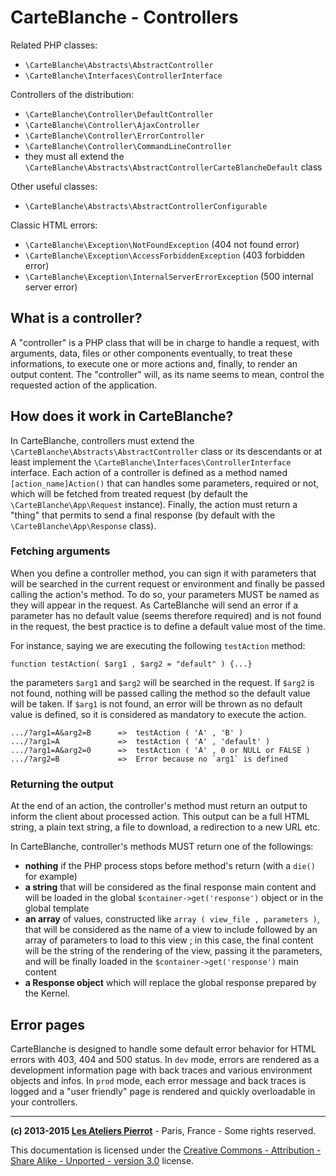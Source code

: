 CarteBlanche - Controllers
==========================

Related PHP classes:

-   `\CarteBlanche\Abstracts\AbstractController`
-   `\CarteBlanche\Interfaces\ControllerInterface`

Controllers of the distribution:

-   `\CarteBlanche\Controller\DefaultController`
-   `\CarteBlanche\Controller\AjaxController`
-   `\CarteBlanche\Controller\ErrorController`
-   `\CarteBlanche\Controller\CommandLineController`
-   they must all extend the `\CarteBlanche\Abstracts\AbstractControllerCarteBlancheDefault` class

Other useful classes:

-   `\CarteBlanche\Abstracts\AbstractControllerConfigurable`

Classic HTML errors:

-   `\CarteBlanche\Exception\NotFoundException` (404 not found error)
-   `\CarteBlanche\Exception\AccessForbiddenException` (403 forbidden error)
-   `\CarteBlanche\Exception\InternalServerErrorException` (500 internal server error)


## What is a controller?

A "controller" is a PHP class that will be in charge to handle a request, with arguments, 
data, files or other components eventually, to treat these informations, to execute one or 
more actions and, finally, to render an output content. The "controller" will, as its name 
seems to mean, control the requested action of the application.

## How does it work in CarteBlanche?

In CarteBlanche, controllers must extend the `\CarteBlanche\Abstracts\AbstractController` class or
its descendants or at least implement the `\CarteBlanche\Interfaces\ControllerInterface` interface.
Each action of a controller is defined as a method named `[action_name]Action()` that can
handles some parameters, required or not, which will be fetched from treated request (by default the
`\CarteBlanche\App\Request` instance). Finally, the action must return a "thing" that permits
to send a final response (by default with the `\CarteBlanche\App\Response` class).

### Fetching arguments

When you define a controller method, you can sign it with parameters that will be searched
in the current request or environment and finally be passed calling the action's method.
To do so, your parameters MUST be named as they will appear in the request. As CarteBlanche
will send an error if a parameter has no default value (seems therefore required) and is not
found in the request, the best practice is to define a default value most of the time.

For instance, saying we are executing the following `testAction` method:

    function testAction( $arg1 , $arg2 = "default" ) {...}

the parameters `$arg1` and `$arg2` will be searched in the request. If `$arg2` is not found,
nothing will be passed calling the method so the default value will be taken. If `$arg1` is
not found, an error will be thrown as no default value is defined, so it is considered as
mandatory to execute the action.

    .../?arg1=A&arg2=B      =>  testAction ( 'A' , 'B' )
    .../?arg1=A             =>  testAction ( 'A' , 'default' )
    .../?arg1=A&arg2=0      =>  testAction ( 'A' , 0 or NULL or FALSE )
    .../?arg2=B             =>  Error because no `arg1` is defined

### Returning the output

At the end of an action, the controller's method must return an output to inform the client
about processed action. This output can be a full HTML string, a plain text string, a file
to download, a redirection to a new URL etc.

In CarteBlanche, controller's methods MUST return one of the followings:

-   **nothing** if the PHP process stops before method's return (with a `die()` for example)
-   **a string** that will be considered as the final response main content and will be loaded
    in the global `$container->get('response')` object or in the global template
-   **an array** of values, constructed like `array ( view_file , parameters )`, that will
    be considered as the name of a view to include followed by an array of parameters to load
    to this view ; in this case, the final content will be the string of the rendering of the
    view, passing it the parameters, and will be finally loaded in the `$container->get('response')`
    main content
-   **a Response object** which will replace the global response prepared by the Kernel.


## Error pages

CarteBlanche is designed to handle some default error behavior for HTML errors with 403, 404 and
500 status. In `dev` mode, errors are rendered as a development information page with back traces
and various environment objects and infos. In `prod` mode, each error message and back traces
is logged and a "user friendly" page is rendered and quickly overloadable in your controllers.


----
**(c) 2013-2015 [Les Ateliers Pierrot](http://www.ateliers-pierrot.fr/)** - Paris, France - Some rights reserved.

This documentation is licensed under the [Creative Commons - Attribution - Share Alike - Unported - version 3.0](http://creativecommons.org/licenses/by-sa/3.0/) license.
